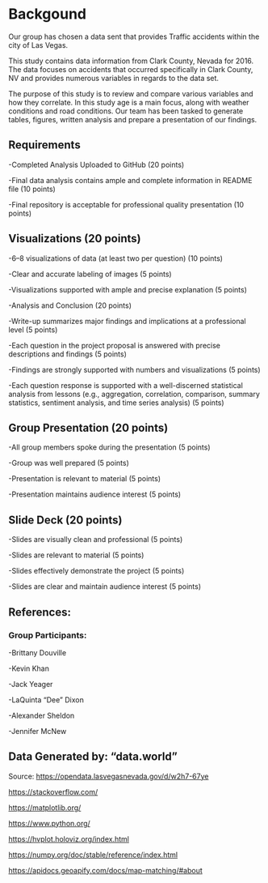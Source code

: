 # Backgound

Our group has chosen a data sent that provides Traffic accidents within the city of Las Vegas.

This study contains data information from Clark County, Nevada for 2016. The data focuses on accidents that occurred specifically in Clark County, NV and provides numerous variables in regards to the data set. 

The purpose of this study is to review and compare various variables and how they correlate. In this study age is a main focus, along with weather conditions and road conditions.
Our team has been tasked to generate tables, figures, written analysis and prepare a presentation of our findings.

## Requirements
-Completed Analysis Uploaded to GitHub (20 points)

-Final data analysis contains ample and complete information in README file (10 points)

-Final repository is acceptable for professional quality presentation (10 points)

## Visualizations (20 points)
-6–8 visualizations of data (at least two per question) (10 points)

-Clear and accurate labeling of images (5 points)

-Visualizations supported with ample and precise explanation (5 points)

-Analysis and Conclusion (20 points)

-Write-up summarizes major findings and implications at a professional level (5 points)

-Each question in the project proposal is answered with precise descriptions and findings (5 points)

-Findings are strongly supported with numbers and visualizations (5 points)

-Each question response is supported with a well-discerned statistical analysis from lessons (e.g., aggregation, correlation, comparison, summary statistics, sentiment analysis, and time series analysis) (5 points)

## Group Presentation (20 points)
-All group members spoke during the presentation (5 points)

-Group was well prepared (5 points)

-Presentation is relevant to material (5 points)

-Presentation maintains audience interest (5 points)

## Slide Deck (20 points)
-Slides are visually clean and professional (5 points)

-Slides are relevant to material (5 points)

-Slides effectively demonstrate the project (5 points)

-Slides are clear and maintain audience interest (5 points)

## References:

### Group Participants: 
-Brittany Douville

-Kevin Khan

-Jack Yeager

-LaQuinta “Dee” Dixon

-Alexander Sheldon

-Jennifer McNew  

## Data Generated by: “data.world”
Source: https://opendata.lasvegasnevada.gov/d/w2h7-67ye

https://stackoverflow.com/

https://matplotlib.org/

https://www.python.org/

https://hvplot.holoviz.org/index.html

https://numpy.org/doc/stable/reference/index.html

https://apidocs.geoapify.com/docs/map-matching/#about
